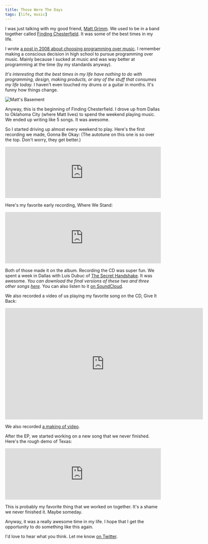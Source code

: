 ```yaml
---
title: Those Were The Days
tags: [life, music]
---
```


I was just talking with my good friend, [Matt Grimm](http://twitter.com/mattgrimm). We used to be in a band together called [Finding Chesterfield](http://findingchesterfield.com). It was some of the best times in my life.

I wrote [a post in 2008 about choosing programming over music](http://samsoff.es/posts/glad-i-chose-programmer-over-musician). I remember making a conscious decision in high school to pursue programming over music. Mainly because I sucked at music and was way better at programming at the time (by my standards anyway).

*It's interesting that the best times in my life have nothing to do with programming, design, making products, or any of the stuff that consumes my life today.* I haven't even touched my drums or a guitar in months. It's funny how things change.

![Matt's Basement](http://assets.samsoff.es/posts/those-were-the-days/basement.jpg)

Anyway, this is the beginning of Finding Chesterfield. I drove up from Dallas to Oklahoma City (where Matt lives) to spend the weekend playing music. We ended up writing like 5 songs. It was awesome.

So I started driving up almost every weekend to play. Here's the first recording we made, Gonna Be Okay: (The autotune on this one is so over the top. Don't worry, they get better.)

<iframe width="100%" height="166" scrolling="no" frameborder="no" src="http://w.soundcloud.com/player/?url=http%3A%2F%2Fapi.soundcloud.com%2Ftracks%2F53780989&amp;auto_play=false&amp;show_artwork=false&amp;color=ff7700"></iframe>

Here's my favorite early recording, Where We Stand:

<iframe width="100%" height="166" scrolling="no" frameborder="no" src="http://w.soundcloud.com/player/?url=http%3A%2F%2Fapi.soundcloud.com%2Ftracks%2F53781067&amp;auto_play=false&amp;show_artwork=false&amp;color=ff7700"></iframe>

Both of those made it on the album. Recording the CD was super fun. We spent a week in Dallas with Luis Dubuc of [The Secret Handshake](http://thesecrethandshake.net). It was awesome. *You can download the final versions of these two and three other songs [here](http://assets.samsoff.es/posts/those-were-the-days/FindingChesterfield-AThreeDayWalkEP.zip).* You can also listen to it [on SoundCloud](http://soundcloud.com/samsoffes/sets/a-three-day-walk-ep).

We also recorded a video of us playing my favorite song on the CD, Give It Back:

<div class="video vimeo wide"><iframe src="http://player.vimeo.com/video/15919164?portrait=0" width="640" height="360" frameborder="0" webkitAllowFullScreen mozallowfullscreen allowFullScreen></iframe></div>

We also recorded [a making of video](https://vimeo.com/13116318).

After the EP, we started working on a new song that we never finished. Here's the rough demo of Texas:

<iframe width="100%" height="166" scrolling="no" frameborder="no" src="http://w.soundcloud.com/player/?url=http%3A%2F%2Fapi.soundcloud.com%2Ftracks%2F53781324&amp;auto_play=false&amp;show_artwork=false&amp;color=ff7700"></iframe>

This is probably my favorite thing that we worked on together. It's a shame we never finished it. Maybe someday.

Anyway, it was a really awesome time in my life. I hope that I get the opportunity to do something like this again.

I'd love to hear what you think. Let me know [on Twitter](http://twitter.com/samsoffes).

